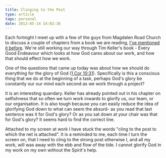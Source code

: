 ```yaml
---
title: Clinging to the Post
type: article
tags: personal
date: 2013-05-14 14:02:36
---
```

<p> Each fortnight I meet up with a few of the guys from Magdalen Road Church to discuss a couple of chapters from a book we are reading, <a href="http://jamesdoc.com/blog/castle-building" target="_blank">I&#39;ve mentioned it before</a>. We&#39;re still working our way through Tim Keller&#39;s book - Every Good Endeavour which looks at how God cares about our work, and how that should effect how we work.</p><p> One of the questions that came up today was about how we should do everything for the glory of God (<a href="http://www.biblegateway.com/passage/?search=1+Corinthians+10:31&amp;version=NIV" target="_blank">1 Cor 10:31</a>). Specifically is this a conscious thing that we do at the beginning of a task, perhaps God&#39;s glory be constantly our our mind each second as we work through a project?</p><p> It is an interesting quandary. Keller has already pointed out in his chapter on selfishness that so often we turn work inwards to glorify us, our team, or our organisation. It is also tough because you can easily reduce the idea of glorifying God down to what can seem the absurd- as you read that last sentence was it for God&#39;s glory? Or as you sat down at your chair was that for God&#39;s glory? It seems hard to find the correct line.</p><p> Attached to my screen at work I have stuck the words &quot;cling to the post to which the net is attached&quot;. It is a reminded to me, each time I turn the screen on, that I need to cling to the strong post otherwise I, and all my work, will was away with the ebb and flow of the tide. I cannot glorify God in my work on my own without the Spirit&#39;s help.</p>
